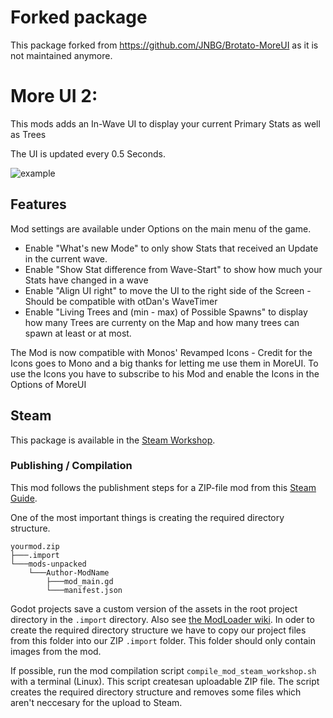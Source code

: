 # Forked package
This package forked from https://github.com/JNBG/Brotato-MoreUI as it is not maintained anymore.

# More UI 2:
This mods adds an In-Wave UI to display your current Primary Stats as well as Trees

The UI is updated every 0.5 Seconds.

![example](https://github.com/wvandenhaak/Brotato-MoreUI2/blob/main/MORE_UI_example.jpg)


## Features 
Mod settings are available under Options on the main menu of the game.
- Enable "What's new Mode" to only show Stats that received an Update in the current wave.
- Enable "Show Stat difference from Wave-Start" to show how much your Stats have changed in a wave
- Enable "Align UI right" to move the UI to the right side of the Screen - Should be compatible with otDan's WaveTimer
- Enable "Living Trees and (min - max) of Possible Spawns" to display how many Trees are currenty on the Map and how many trees can spawn at least or at most.

The Mod is now compatible with Monos' Revamped Icons - Credit for the Icons goes to Mono and a big thanks for letting me use them in MoreUI. To use the Icons you have to subscribe to his Mod and enable the Icons in the Options of MoreUI

## Steam
This package is available in the [Steam Workshop](https://steamcommunity.com/sharedfiles/filedetails/?id=3359801812).

### Publishing / Compilation
This mod follows the publishment steps for a ZIP-file mod from this [Steam Guide](https://steamcommunity.com/sharedfiles/filedetails/?id=2931079751).

One of the most important things is creating the required directory structure. 
```
yourmod.zip
├───.import
└───mods-unpacked
    └───Author-ModName
        ├───mod_main.gd
        └───manifest.json
```

Godot projects save a custom version of the assets in the root project directory in the `.import` directory. Also see [the ModLoader wiki](steam://openurl_external/https://steamcommunity.com/linkfilter/?u=https%3A%2F%2Fgithub.com%2FGodotModding%2Fgodot-mod-loader%2Fwiki%2FMod-Structure).
In oder to create the required directory structure we have to copy our project files from this folder into our ZIP `.import` folder. This folder should only contain images from the mod.


If possible, run the mod compilation script `compile_mod_steam_workshop.sh` with a terminal (Linux). This script createsan uploadable ZIP file.
The script creates the required directory structure and removes some files which aren't neccesary for the upload to Steam.

